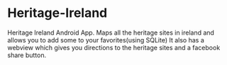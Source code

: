 # Heritage-Ireland
Heritage Ireland Android App. Maps all the heritage sites in ireland and allows you to add some to your favorites(using SQLite) 
It also has a webview which gives you directions to the heritage sites and a facebook share button. 

